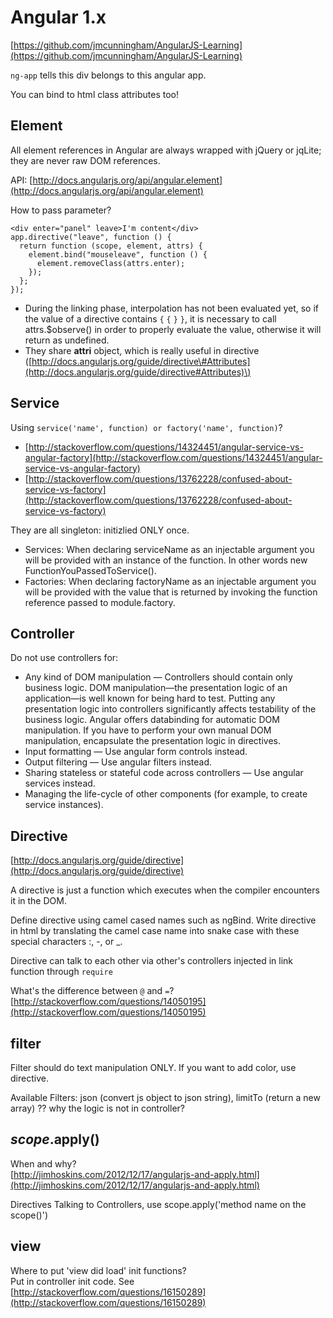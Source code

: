 # Angular 1.x

[https://github.com/jmcunningham/AngularJS-Learning](https://github.com/jmcunningham/AngularJS-Learning)

`ng-app` tells this div belongs to this angular app.

You can bind to html class attributes too!

>

## Element

All element references in Angular are always wrapped with jQuery or jqLite; they are never raw DOM references.

API: [http://docs.angularjs.org/api/angular.element](http://docs.angularjs.org/api/angular.element)

How to pass parameter?

```text
<div enter="panel" leave>I'm content</div>
app.directive("leave", function () {
  return function (scope, element, attrs) {
    element.bind("mouseleave", function () {
      element.removeClass(attrs.enter);
    });
  };
});
```

* During the linking phase, interpolation has not been evaluated yet, so if the value of a directive contains `{` `{` `}` `}`, it is necessary to call attrs.$observe\(\) in order to properly evaluate the value, otherwise it will return as undefined.
* They share **attri** object, which is really useful in directive \([http://docs.angularjs.org/guide/directive\#Attributes](http://docs.angularjs.org/guide/directive#Attributes)\)

## **Service**

Using `service('name', function) or factory('name', function)`?

* [http://stackoverflow.com/questions/14324451/angular-service-vs-angular-factory](http://stackoverflow.com/questions/14324451/angular-service-vs-angular-factory)
* [http://stackoverflow.com/questions/13762228/confused-about-service-vs-factory](http://stackoverflow.com/questions/13762228/confused-about-service-vs-factory)

They are all singleton: initizlied ONLY once.

* Services: When declaring serviceName as an injectable argument you will be provided with an instance of the function. In other words new FunctionYouPassedToService\(\).
* Factories: When declaring factoryName as an injectable argument you will be provided with the value that is returned by invoking the function reference passed to module.factory.

## Controller

Do not use controllers for:

* Any kind of DOM manipulation — Controllers should contain only business logic. DOM manipulation—the presentation logic of an application—is well known for being hard to test. Putting any presentation logic into controllers significantly affects testability of the business logic. Angular offers databinding for automatic DOM manipulation. If you have to perform your own manual DOM manipulation, encapsulate the presentation logic in directives.
* Input formatting — Use angular form controls instead.
* Output filtering — Use angular filters instead.
* Sharing stateless or stateful code across controllers — Use angular services instead.
* Managing the life-cycle of other components \(for example, to create service instances\).

## Directive

[http://docs.angularjs.org/guide/directive](http://docs.angularjs.org/guide/directive)

A directive is just a function which executes when the compiler encounters it in the DOM.

Define directive using camel cased names such as ngBind. Write directive in html by translating the camel case name into snake case with these special characters :, -, or \_.

Directive can talk to each other via other's controllers injected in link function through `require`

What's the difference between `@` and `=`?  
[http://stackoverflow.com/questions/14050195](http://stackoverflow.com/questions/14050195)

## filter

Filter should do text manipulation ONLY. If you want to add color, use directive.

Available Filters: json \(convert js object to json string\), limitTo \(return a new array\) ?? why the logic is not in controller?

## $scope.$apply\(\)

When and why?  
[http://jimhoskins.com/2012/12/17/angularjs-and-apply.html](http://jimhoskins.com/2012/12/17/angularjs-and-apply.html)

Directives Talking to Controllers, use scope.apply\('method name on the scope\(\)'\)

## view

Where to put 'view did load' init functions?  
Put in controller init code. See [http://stackoverflow.com/questions/16150289](http://stackoverflow.com/questions/16150289)

